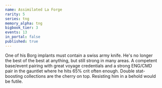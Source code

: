 ```yaml
---
name: Assimilated La Forge
rarity: 5
series: tng
memory_alpha: tng
bigbook_tier: 3
events: 13
in_portal: false
published: true
---
```


One of his Borg implants must contain a swiss army knife. He's no longer the best of the best at anything, but still strong in many areas. A competent base/event pairing with great voyage credentials and a strong ENG/CMD pair in the gauntlet where he hits 65% crit often enough. Double stat-boosting collections are the cherry on top. Resisting him in a behold would be futile.
